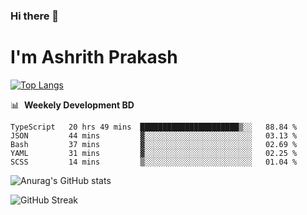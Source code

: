 ### Hi there 👋
# I'm Ashrith Prakash

[![Top Langs](https://github-readme-stats.vercel.app/api/top-langs/?username=xxcheckmatexx&count_private=true&include_all_commits=true&show_icons=true&line_height=20&title_color=FFFFFF&icon_color=FFFFFF&text_color=FFFFFF&bg_color=0D1117&langs_count=8)](https://github.com/anuraghazra/github-readme-stats)

📊 &nbsp;**Weekely Development BD**

<!--START_SECTION:waka-->

```text
TypeScript   20 hrs 49 mins  ██████████████████████▒░░   88.84 %
JSON         44 mins         ▓░░░░░░░░░░░░░░░░░░░░░░░░   03.13 %
Bash         37 mins         ▓░░░░░░░░░░░░░░░░░░░░░░░░   02.69 %
YAML         31 mins         ▓░░░░░░░░░░░░░░░░░░░░░░░░   02.25 %
SCSS         14 mins         ▒░░░░░░░░░░░░░░░░░░░░░░░░   01.04 %
```

<!--END_SECTION:waka-->

![Anurag's GitHub stats](https://github-readme-stats.vercel.app/api?username=xxcheckmatexx&count_private=true&show_icons=true&theme=merko)  

![GitHub Streak](http://github-readme-streak-stats.herokuapp.com?user=xxcheckmatexx&theme=merko&hide_border=true&date_format=M%20j%5B%2C%20Y%5D&fire=DD0E0B)
<br/>
